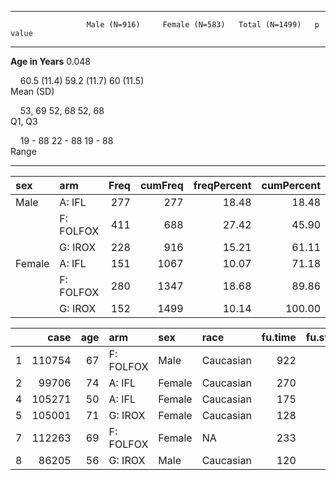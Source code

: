 



---------------------------------------------------------------------------------------
                     Male (N=916)     Female (N=583)   Total (N=1499)   p value        
------------------- ---------------- ---------------- ---------------- ----------------
**Age in Years**                                                                  0.048

&nbsp;&nbsp;&nbsp;  60.5 (11.4)      59.2 (11.7)      60 (11.5)       
Mean (SD)                                                             

&nbsp;&nbsp;&nbsp;  53, 69           52, 68           52, 68          
Q1, Q3                                                                

&nbsp;&nbsp;&nbsp;  19 - 88          22 - 88          19 - 88         
Range                                                                 

---------------------------------------------------------------------------------------





|sex    |arm       | Freq| cumFreq| freqPercent| cumPercent|
|:------|:---------|----:|-------:|-----------:|----------:|
|Male   |A: IFL    |  277|     277|       18.48|      18.48|
|       |F: FOLFOX |  411|     688|       27.42|      45.90|
|       |G: IROX   |  228|     916|       15.21|      61.11|
|Female |A: IFL    |  151|    1067|       10.07|      71.18|
|       |F: FOLFOX |  280|    1347|       18.68|      89.86|
|       |G: IROX   |  152|    1499|       10.14|     100.00|





|   |   case| age|arm       |sex    |race      | fu.time| fu.stat| ps|  hgb|      bmi| alk.phos| ast| mdquality.s|age.ord |
|:--|------:|---:|:---------|:------|:---------|-------:|-------:|--:|----:|--------:|--------:|---:|-----------:|:-------|
|1  | 110754|  67|F: FOLFOX |Male   |Caucasian |     922|       2|  0| 11.5| 25.09861|      160|  35|          NA|60-69   |
|2  |  99706|  74|A: IFL    |Female |Caucasian |     270|       2|  1| 10.7| 19.49786|      290|  52|           1|70-79   |
|4  | 105271|  50|A: IFL    |Female |Caucasian |     175|       2|  1| 11.1|       NA|      700| 100|           1|40-49   |
|5  | 105001|  71|G: IROX   |Female |Caucasian |     128|       2|  1| 12.6| 29.42922|      771|  68|           1|70-79   |
|7  | 112263|  69|F: FOLFOX |Female |NA        |     233|       2|  0| 13.0| 26.35352|      350|  35|          NA|60-69   |
|8  |  86205|  56|G: IROX   |Male   |Caucasian |     120|       2|  0| 10.2| 19.03673|      569|  27|           1|50-59   |


